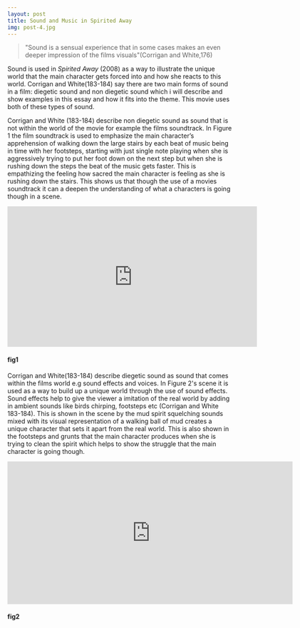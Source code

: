 ```yaml
---
layout: post
title: Sound and Music in Spirited Away
img: post-4.jpg
---
```

> "Sound is a sensual experience that in some cases makes an even deeper impression of the films visuals"(Corrigan and White,176)

Sound is used in _Spirited Away_ (2008) as a way to illustrate the unique world that the main character gets forced into and how she reacts to this world. Corrigan and White(183-184) say there are two main forms of sound in a film: diegetic sound and non diegetic sound which i will describe and show examples in this essay and how it fits into the theme. This movie uses both of these types of sound.

Corrigan and White (183-184) describe non diegetic sound as sound that is not within the world of the movie for example the films soundtrack. In Figure 1 the film soundtrack is used to emphasize the main character’s apprehension of walking down the large stairs by each beat of music being in time with her footsteps,  starting with just single note playing when she is aggressively trying to put her foot down on the next step but when she is rushing down the steps the beat of the music gets faster. This is empathizing the feeling how sacred the main character is feeling as she is rushing down the stairs. This shows us that though the use of a movies soundtrack it can a deepen the understanding of what a characters is going though in a scene.

<iframe width="560" height="315" src="https://www.youtube.com/embed/pyizXgDoEtc" frameborder="0" allowfullscreen></iframe>

#### fig1  

Corrigan and White(183-184) describe diegetic sound as sound that comes within the films world e.g sound effects and voices. In Figure 2's scene it is used as a way to build up a unique world through the use of sound effects. Sound effects help to give the viewer a imitation of the real world by adding in ambient sounds like birds chirping, footsteps etc (Corrigan and White 183-184). This is shown in the scene by the mud spirit squelching sounds mixed with its visual representation of a walking ball of mud creates a unique character that sets it apart from the real world. This is also shown in the footsteps and grunts that the main character produces when she is trying to clean the spirit which helps to show the struggle that the main character is going though.  
 

<iframe src="https://player.vimeo.com/video/170333917" width="640" height="320" frameborder="0" webkitallowfullscreen mozallowfullscreen allowfullscreen></iframe>

#### fig2
